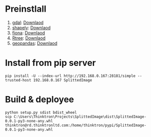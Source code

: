 # Preinstlall
1. [gdal](https://www.lfd.uci.edu/~gohlke/pythonlibs/#gdal): [Downlaod](https://download.lfd.uci.edu/pythonlibs/t4jqbe6o/GDAL-3.0.0-cp36-cp36m-win_amd64.whl)
1. [shapely](https://www.lfd.uci.edu/~gohlke/pythonlibs/#shapely): [Downlaod](https://download.lfd.uci.edu/pythonlibs/t4jqbe6o/Shapely-1.6.4.post2-cp36-cp36m-win_amd64.whl)
1. [fiona](https://www.lfd.uci.edu/~gohlke/pythonlibs/#fiona):  [Downlaod](https://download.lfd.uci.edu/pythonlibs/t4jqbe6o/Fiona-1.8.6-cp36-cp36m-win_amd64.whl)
1. [Rtree](https://www.lfd.uci.edu/~gohlke/pythonlibs/#rtree): [Downlaod](https://download.lfd.uci.edu/pythonlibs/t4jqbe6o/Rtree-0.8.3-cp36-cp36m-win_amd64.whl)
1. [geopandas](https://www.lfd.uci.edu/~gohlke/pythonlibs/#geopandas): [Downlaod](https://download.lfd.uci.edu/pythonlibs/t4jqbe6o/geopandas-0.5.0-py2.py3-none-any.whl)


# Install from pip server
```
pip install -U --index-url http://192.168.0.167:28181/simple --trusted-host 192.168.0.167 SplittedImage
```

# Build & deployee
```
python setup.py sdist bdist_wheel
scp C:\Users\Thinktron\Projects\SplittedImage\dist\SplittedImage-0.0.1-py3-none-any.whl  thinktron@rd.thinktronltd.com:/home/thinktron/pypi/SplittedImage-0.0.1-py3-none-any.whl
```


